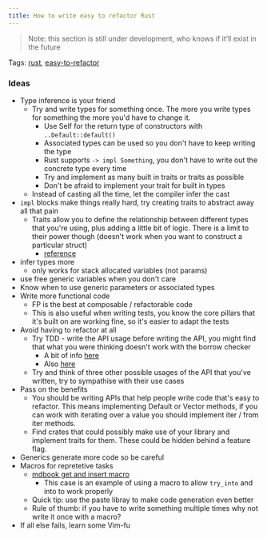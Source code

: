 ```yaml
---
title: How to write easy to refactor Rust
---
```


> Note: this section is still under development, who knows if it’ll exist in the future

Tags: [rust], [easy-to-refactor]

### Ideas

- Type inference is your friend
  - Try and write types for something once. The more you write types for something the more you'd have to change it.
    - Use Self for the return type of constructors with `..Default::default()`
    - Associated types can be used so you don't have to keep writing the type
    - Rust supports `-> impl Something`, you don't have to write out the concrete type every time
    - Try and implement as many built in traits or traits as possible
    - Don't be afraid to implement your trait for built in types
  - Instead of casting all the time, let the compiler infer the cast
- `impl` blocks make things really hard, try creating traits to abstract away all that pain
  - Traits allow you to define the relationship between different types that you're using, plus adding a little bit of logic. There is a limit to their power though (doesn't work when you want to construct a particular struct)
    - [reference][where-clause]
- infer types more
  - only works for stack allocated variables (not params)
- use free generic variables when you don't care
- Know when to use generic parameters or associated types
- Write more functional code
  - FP is the best at composable / refactorable code
  - This is also useful when writing tests, you know the core pillars that it's built on are working fine, so it's easier to adapt the tests
- Avoid having to refactor at all
  - Try TDD - write the API usage before writing the API, you might find that what you were thinking doesn't work with the borrow checker
    - A bit of info [here](https://doc.rust-lang.org/book/ch12-04-testing-the-librarys-functionality.html)
    - Also [here](https://doc.rust-lang.org/book/ch10-03-lifetime-syntax.html#validating-references-with-lifetimes)
  - Try and think of three other possible usages of the API that you've written, try to sympathise with their use cases
- Pass on the benefits
  - You should be writing APIs that help people write code that's easy to refactor. This means implementing Default or Vector methods, if you can work with iterating over a value you should implement iter / from iter methods.
  - Find crates that could possibly make use of your library and implement traits for them. These could be hidden behind a feature flag.
- Generics generate more code so be careful
- Macros for repretetive tasks
  - [mdbook get and insert macro]
    - This case is an example of using a macro to allow `try_into` and into to work properly
  - Quick tip: use the paste libray to make code generation even better
  - Rule of thumb: if you have to write something multiple times why not write it once with a macro?
- If all else fails, learn some Vim-fu

[rust]: ./_index.md
[easy-to-refactor]: ../easy-to-refactor.md
[where-clause]: https://users.rust-lang.org/t/where-clause-requires-too-much-information/45463/2?u=bennetthardwick
[mdbook get and insert macro]: https://github.com/rust-lang/mdBook/blob/ec495a7823384eefc15002b41eb05a51f3527b87/src/config.rs#L259-L269
